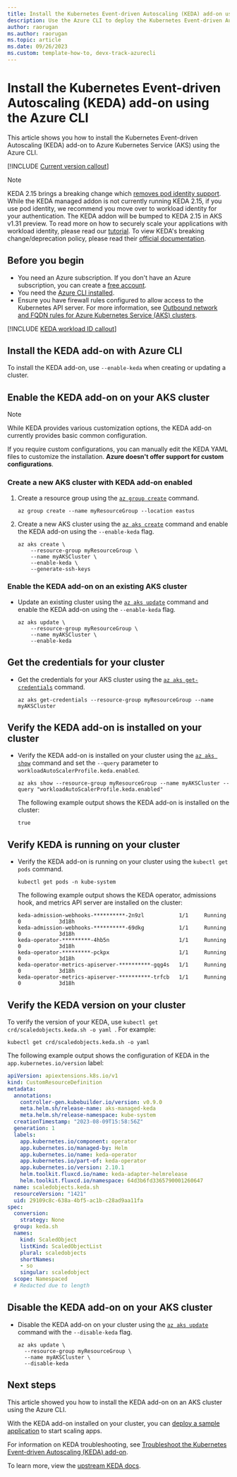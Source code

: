```yaml
---
title: Install the Kubernetes Event-driven Autoscaling (KEDA) add-on using the Azure CLI
description: Use the Azure CLI to deploy the Kubernetes Event-driven Autoscaling (KEDA) add-on to Azure Kubernetes Service (AKS).
author: raorugan
ms.author: raorugan
ms.topic: article
ms.date: 09/26/2023
ms.custom: template-how-to, devx-track-azurecli
---
```


# Install the Kubernetes Event-driven Autoscaling (KEDA) add-on using the Azure CLI

This article shows you how to install the Kubernetes Event-driven Autoscaling (KEDA) add-on to Azure Kubernetes Service (AKS) using the Azure CLI.

[!INCLUDE [Current version callout](./includes/keda/current-version-callout.md)]

> [!NOTE]
> KEDA 2.15 brings a breaking change which [removes pod identity support](https://github.com/kedacore/keda/issues/5035). While the KEDA managed addon is not currently running KEDA 2.15, if you use pod identity, we recommend you move over to workload identity for your authentication. The KEDA addon will be bumped to KEDA 2.15 in AKS v1.31 preview. To read more on how to securely scale your applications with workload identity, please read our [tutorial][keda-workload-identity]. To view KEDA's breaking change/deprecation policy, please read their [official documentation][keda-support-policy].

## Before you begin

- You need an Azure subscription. If you don't have an Azure subscription, you can create a [free account](https://azure.microsoft.com/free).
- You need the [Azure CLI installed](/cli/azure/install-azure-cli).
- Ensure you have firewall rules configured to allow access to the Kubernetes API server. For more information, see [Outbound network and FQDN rules for Azure Kubernetes Service (AKS) clusters][aks-firewall-requirements].

[!INCLUDE [KEDA workload ID callout](./includes/keda/keda-workload-identity-callout.md)]

## Install the KEDA add-on with Azure CLI

To install the KEDA add-on, use `--enable-keda` when creating or updating a cluster.

## Enable the KEDA add-on on your AKS cluster

> [!NOTE]
> While KEDA provides various customization options, the KEDA add-on currently provides basic common configuration.
>
> If you require custom configurations, you can manually edit the KEDA YAML files to customize the installation. **Azure doesn't offer support for custom configurations**.

### Create a new AKS cluster with KEDA add-on enabled

1. Create a resource group using the [`az group create`][az-group-create] command.

    ```azurecli-interactive
    az group create --name myResourceGroup --location eastus
    ```

2. Create a new AKS cluster using the [`az aks create`][az-aks-create] command and enable the KEDA add-on using the `--enable-keda` flag.

    ```azurecli-interactive
    az aks create \
        --resource-group myResourceGroup \
        --name myAKSCluster \
        --enable-keda \
        --generate-ssh-keys
    ```

### Enable the KEDA add-on on an existing AKS cluster

- Update an existing cluster using the [`az aks update`][az-aks-update] command and enable the KEDA add-on using the `--enable-keda` flag.

    ```azurecli-interactive
    az aks update \
        --resource-group myResourceGroup \
        --name myAKSCluster \
        --enable-keda 
    ```

## Get the credentials for your cluster

- Get the credentials for your AKS cluster using the [`az aks get-credentials`][az-aks-get-credentials] command.

    ```azurecli-interactive
    az aks get-credentials --resource-group myResourceGroup --name myAKSCluster
    ```

## Verify the KEDA add-on is installed on your cluster

- Verify the KEDA add-on is installed on your cluster using the [`az aks show`][az-aks-show] command and set the `--query` parameter to `workloadAutoScalerProfile.keda.enabled`.

    ```azurecli-interactive
    az aks show --resource-group myResourceGroup --name myAKSCluster --query "workloadAutoScalerProfile.keda.enabled" 
    ```

    The following example output shows the KEDA add-on is installed on the cluster:

    ```output
    true
    ```

## Verify KEDA is running on your cluster

- Verify the KEDA add-on is running on your cluster using the `kubectl get pods` command.

    ```azurecli-interactive
    kubectl get pods -n kube-system 
    ```

    The following example output shows the KEDA operator, admissions hook, and metrics API server are installed on the cluster:

    ```output
    keda-admission-webhooks-**********-2n9zl           1/1     Running   0            3d18h
    keda-admission-webhooks-**********-69dkg           1/1     Running   0            3d18h
    keda-operator-*********-4hb5n                      1/1     Running   0            3d18h
    keda-operator-*********-pckpx                      1/1     Running   0            3d18h
    keda-operator-metrics-apiserver-**********-gqg4s   1/1     Running   0            3d18h
    keda-operator-metrics-apiserver-**********-trfcb   1/1     Running   0            3d18h
    ```

## Verify the KEDA version on your cluster

To verify the version of your KEDA, use `kubectl get crd/scaledobjects.keda.sh -o yaml `. For example:

```azurecli-interactive
kubectl get crd/scaledobjects.keda.sh -o yaml 
```

The following example output shows the configuration of KEDA in the `app.kubernetes.io/version` label:

```yaml
apiVersion: apiextensions.k8s.io/v1
kind: CustomResourceDefinition
metadata:
  annotations:
    controller-gen.kubebuilder.io/version: v0.9.0
    meta.helm.sh/release-name: aks-managed-keda
    meta.helm.sh/release-namespace: kube-system
  creationTimestamp: "2023-08-09T15:58:56Z"
  generation: 1
  labels:
    app.kubernetes.io/component: operator
    app.kubernetes.io/managed-by: Helm
    app.kubernetes.io/name: keda-operator
    app.kubernetes.io/part-of: keda-operator
    app.kubernetes.io/version: 2.10.1
    helm.toolkit.fluxcd.io/name: keda-adapter-helmrelease
    helm.toolkit.fluxcd.io/namespace: 64d3b6fd3365790001260647
  name: scaledobjects.keda.sh
  resourceVersion: "1421"
  uid: 29109c8c-638a-4bf5-ac1b-c28ad9aa11fa
spec:
  conversion:
    strategy: None
  group: keda.sh
  names:
    kind: ScaledObject
    listKind: ScaledObjectList
    plural: scaledobjects
    shortNames:
    - so
    singular: scaledobject
  scope: Namespaced
  # Redacted due to length
```

## Disable the KEDA add-on on your AKS cluster

- Disable the KEDA add-on on your cluster using the [`az aks update`][az-aks-update] command with the `--disable-keda` flag.

    ```azurecli-interactive
    az aks update \
      --resource-group myResourceGroup \
      --name myAKSCluster \
      --disable-keda 
    ```

## Next steps

This article showed you how to install the KEDA add-on on an AKS cluster using the Azure CLI.

With the KEDA add-on installed on your cluster, you can [deploy a sample application][keda-sample] to start scaling apps.

For information on KEDA troubleshooting, see [Troubleshoot the Kubernetes Event-driven Autoscaling (KEDA) add-on][keda-troubleshoot].

To learn more, view the [upstream KEDA docs][keda].

<!-- LINKS - internal -->
[az-provider-register]: /cli/azure/provider#az-provider-register
[az-feature-register]: /cli/azure/feature#az-feature-register
[az-feature-show]: /cli/azure/feature#az-feature-show
[az-aks-create]: /cli/azure/aks#az-aks-create
[keda-troubleshoot]: /troubleshoot/azure/azure-kubernetes/troubleshoot-kubernetes-event-driven-autoscaling-add-on?context=/azure/aks/context/aks-context
[aks-firewall-requirements]: outbound-rules-control-egress.md#azure-global-required-network-rules
[az-aks-update]: /cli/azure/aks#az-aks-update
[az-aks-get-credentials]: /cli/azure/aks#az-aks-get-credentials
[az-aks-show]: /cli/azure/aks#az-aks-show
[az-group-create]: /cli/azure/group#az-group-create
[az-extension-add]: /cli/azure/extension#az-extension-add
[az-extension-update]: /cli/azure/extension#az-extension-update
[keda-workload-identity]: (https://learn.microsoft.com/azure/aks/keda-workload-identity)

<!-- LINKS - external -->
[kubectl]: https://kubernetes.io/docs/user-guide/kubectl
[keda-sample]: https://github.com/kedacore/sample-dotnet-worker-servicebus-queue
[keda]: https://keda.sh/docs/2.12/
[keda-support-policy]: https://github.com/kedacore/governance/blob/main/DEPRECATIONS.md
